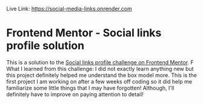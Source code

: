 

Live Link: https://social-media-links.onrender.com
# Frontend Mentor - Social links profile solution

This is a solution to the [Social links profile challenge on Frontend Mentor](https://www.frontendmentor.io/challenges/social-links-profile-UG32l9m6dQ). F
What I learned from this challenge: I did not exactly learn anything new but this project definitely helped me understand the box model more. This is the first project I am working on after a few weeks off coding so it did help me familiarize  some little things that I may have forgotten! Although, I'll definitely have to improve on paying attention to detail!

 
 
